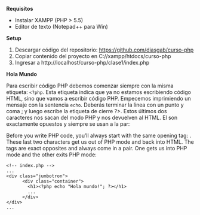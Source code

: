**Requisitos**

- Instalar XAMPP (PHP > 5.5)
- Editor de texto (Notepad++ para Win)

**Setup**
1. Descargar código del repositorio: https://github.com/diasgab/curso-php
2. Copiar contenido del proyecto en C://xampp/htdocs/curso-php
3. Ingresar a http://localhost/curso-php/clase1/index.php

**Hola Mundo**

Para escribir código PHP debemos comenzar siempre con la misma etiqueta: ```<?php```. Esta etiqueta indica que ya no estamos escribiendo código HTML, sino que vamos a escribir código PHP. Empecemos imprimiendo un mensaje con la sentencia ```echo```. Deberás terminar la linea con un punto y coma ; y luego escribe la etiqueta de cierre ?>. Estos últimos dos caracteres nos sacan del modo PHP y nos devuelven al HTML. El <?php y ?> son exactamente opuestos y siempre se usan a la
par:


Before you write PHP code, you’ll always start with the same opening tag: <?php. This is what tells PHP that we’re not writing HTML anymore - we actually want to write some PHP code. Let’s print out a cool message by using the echo statement and surrounding our message with single quotes. Finish off the line with a semicolon and then write the PHP closing tag: ?>. These last two characters get us out of PHP mode and back into HTML. The <?php and ?> tags are exact opposites and always come in a pair. One gets us into PHP mode and the other exits PHP mode:


```
<!-- index.php -->
...
<div class="jumbotron">
      <div class="container">
        <h1><?php echo "Hola mundo!"; ?></h1>
        ...
      </div>
</div>
...
```



